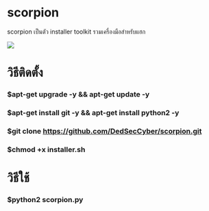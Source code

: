 # scorpion

scorpion เป็นตัว installer toolkit 
รวมเครื่องมือสำหรับแฮก

<img src="https://github.com/DedSecCyber/scorpion/blob/master/_20180817_131122.jpg"/>

# วิธีติดตั้ง

### $apt-get upgrade -y && apt-get update -y
### $apt-get install git -y && apt-get install python2 -y
### $git clone https://github.com/DedSecCyber/scorpion.git
### $chmod +x installer.sh

# วิธีใช้ 

### $python2 scorpion.py

